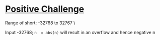 # [Positive Challenge](https://ctflearn.com/challenge/1233)

Range of short: -32768 to 32767 \

Input -32768; `n  = abs(n)` will result in an overflow and hence negative n
